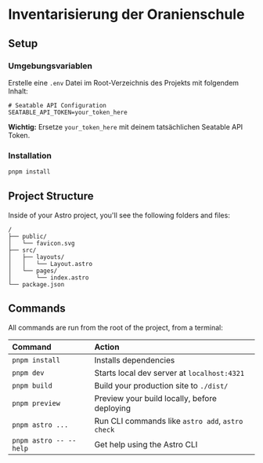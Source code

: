 # Inventarisierung der Oranienschule

## Setup

### Umgebungsvariablen

Erstelle eine `.env` Datei im Root-Verzeichnis des Projekts mit folgendem Inhalt:

```env
# Seatable API Configuration
SEATABLE_API_TOKEN=your_token_here
```

**Wichtig:** Ersetze `your_token_here` mit deinem tatsächlichen Seatable API Token.

### Installation

```bash
pnpm install
```

## Project Structure

Inside of your Astro project, you'll see the following folders and files:

```text
/
├── public/
│   └── favicon.svg
├── src/
│   ├── layouts/
│   │   └── Layout.astro
│   └── pages/
│       └── index.astro
└── package.json
```

## Commands

All commands are run from the root of the project, from a terminal:

| Command                   | Action                                           |
| :------------------------ | :----------------------------------------------- |
| `pnpm install`             | Installs dependencies                            |
| `pnpm dev`             | Starts local dev server at `localhost:4321`      |
| `pnpm build`           | Build your production site to `./dist/`          |
| `pnpm preview`         | Preview your build locally, before deploying     |
| `pnpm astro ...`       | Run CLI commands like `astro add`, `astro check` |
| `pnpm astro -- --help` | Get help using the Astro CLI                     |
